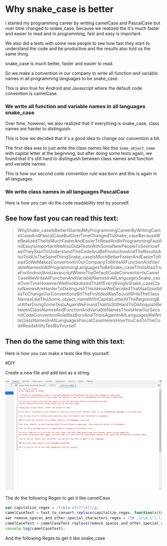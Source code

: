 # Why snake_case is better

I started my programming career by writing camelCase and PascalCase but over time changed to snake_case, 
because we realized the it's much faster and easier to read and in programming, fast and easy is important.

We also did a tests with some new people to see how fast they start to understand the code 
and be productive and the results also told us the same thing.

snake_case is much better, faster and easier to read.

So we make a convention in our company to write all function and variable names in all programming languages to be snake_case.

This is also true for Android and Javascript where the default code convention is camelCase.

### We write all function and variable names in all languages snake_case

Over time, however, we also realized that if everything is snake_case, class names are harder to distinguish.

This is how we decided that it's a good idea to change our convention a bit.

The first idea was to just write the class names like this `Some_object_name` with capital letter at the beginning, 
but after doing some tests again, we found that it's still hard to distinguish between class names and function and variable names.

This is how our second code convention rule was born and this is again in all languages.

### We write class names in all languages PascalCase

Here is how you can do the code readability test by yourself.

See how fast you can read this text:
-----
> WhySnake_caseIsBetterIStartedMyProgrammingCareerByWritingCamelCaseAndPascalCaseButOverTimeChangedToSnake_caseBecauseWeRealizedTheItsMuchFasterAndEasierToReadAndInProgrammingFastAndEasyIsImportantWeAlsoDidaTestsWithSomeNewPeopleToSeeHowFastTheyStartToUnderstandTheCodeAndBeProductiveAndTheResultsAlsoToldUsTheSameThingSnake_caseIsMuchBetterFasterAndEasierToReadSoWeMakeaConventionInOurCompanyToWriteAllFunctionAndVariableNamesInAllProgrammingLanguagesToBeSnake_caseThisIsAlsoTrueForAndroidAndJavascriptWhereTheDefaultCodeConventionIsCamelCaseWeWriteAllFunctionAndVariableNamesInAllLanguagesSnake_caseOverTimeHoweverWeAlsoRealizedThatIfEverythingIsSnake_caseClassNamesAreHarderToDistinguishThisIsHowWeDecidedThatItsaGoodIdeaToChangeOurConventionaBitTheFirstIdeaWasToJustWriteTheClassNamesLikeThisSome_object_nameWithCapitalLetterAtTheBeginningButAfterDoingSomeTestsAgainWeFoundThatItsStillHardToDistinguishBetweenClassNamesAndFunctionAndVariableNamesThisIsHowOurSecondCodeConventionRuleWasBornAndThisIsAgainInAllLanguagesWeWriteClassNamesInAllLanguagesPascalCaseHereIsHowYouCanDoTheCodeReadabilityTestByYourself

Then do the same thing with this text:
-----

Here is how you can make a tests like this yourself.

#DIY

Create a new file and add text as a string.

![text_to_convert](images/text_to_convert.png)

The do the following Regex to get it like camelCase

```javascript
var capitalize_regex = /(\b[a-z](?!\s))/g;
camelCaseText = text_to_convert.replace(capitalize_regex, function(x){return x.toUpperCase();});
var remove_spaces_and_other_special_characters_regex = /[# ,\r\n.\'\`\"]/gi;
camelCaseText = camelCaseText.replace(remove_spaces_and_other_special_characters_regex, '');
console.log(camelCaseText);
```

And the following Regex to get it like snake_case



